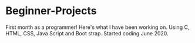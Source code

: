 # Beginner-Projects
First month as a programmer! Here's what I have been working on.
Using C, HTML, CSS, Java Script and Boot strap. Started coding June 2020. 
